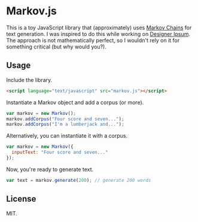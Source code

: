 # Markov.js
This is a toy JavaScript library that (approximately) uses [Markov Chains](https://en.wikipedia.org/wiki/Markov_chain) for text generation. I was inspired to do this while working on [Designer Ipsum](http://www.designeripsum.com). The approach is not mathematically perfect, so I wouldn't rely on it for something critical (but why would you?).
## Usage
Include the library.
```html
<script language="text/javascript" src="markov.js"></script>
```
Instantiate a Markov object and add a corpus (or more). 
```javascript
var markov = new Markov();
markov.addCorpus("Four score and seven...");
markov.addCorpus("I'm a lumberjack and...");
```
Alternatively, you can instantiate it with a corpus.
```javascript
var markov = new Markov({
  inputText: "Four score and seven..."
});
```
Now, you're ready to generate text. 
```javascript
var text = markov.generate(200); // generate 200 words
```
## License
MIT.

